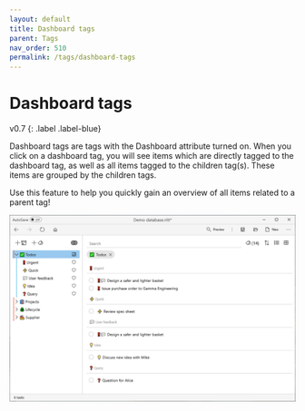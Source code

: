 ```yaml
---
layout: default
title: Dashboard tags
parent: Tags
nav_order: 510
permalink: /tags/dashboard-tags
---
```


# Dashboard tags
v0.7
{: .label .label-blue}

Dashboard tags are tags with the Dashboard attribute turned on. When you click on a dashboard tag, you will see items which are directly tagged to the dashboard tag, as well as all items tagged to the children tag(s). These items are grouped by the children tags.

Use this feature to help you quickly gain an overview of all items related to a parent tag!

![Dashboard tag](../img/Dashboard-tag.png)